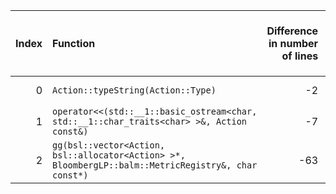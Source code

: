 |   Index | Function                                                                                             |   Difference in number of lines |   Function size difference in bytes | Disassembly                                                |   Number of lines in `assume` build |   Number of bytes in `assume` build |   Number of lines in `none` build |   Number of bytes in `none` build |
|--------:|:-----------------------------------------------------------------------------------------------------|--------------------------------:|------------------------------------:|:-----------------------------------------------------------|------------------------------------:|------------------------------------:|----------------------------------:|----------------------------------:|
|       0 | `Action::typeString(Action::Type)`                                                                   |                              -2 |                                   0 | [Assumed](0.assume.s), [Ignored](0.none.s), [Diff](0.diff) |                                  32 |                             4220144 |                                32 |                           4220176 |
|       1 | `operator<<(std::__1::basic_ostream<char, std::__1::char_traits<char> >&, Action const&)`            |                              -7 |                                 -32 | [Assumed](1.assume.s), [Ignored](1.none.s), [Diff](1.diff) |                                 192 |                             4219952 |                               224 |                           4219952 |
|       2 | `gg(bsl::vector<Action, bsl::allocator<Action> >*, BloombergLP::balm::MetricRegistry&, char const*)` |                             -63 |                                -256 | [Assumed](2.assume.s), [Ignored](2.none.s), [Diff](2.diff) |                                 592 |                             4227472 |                               848 |                           4227504 |